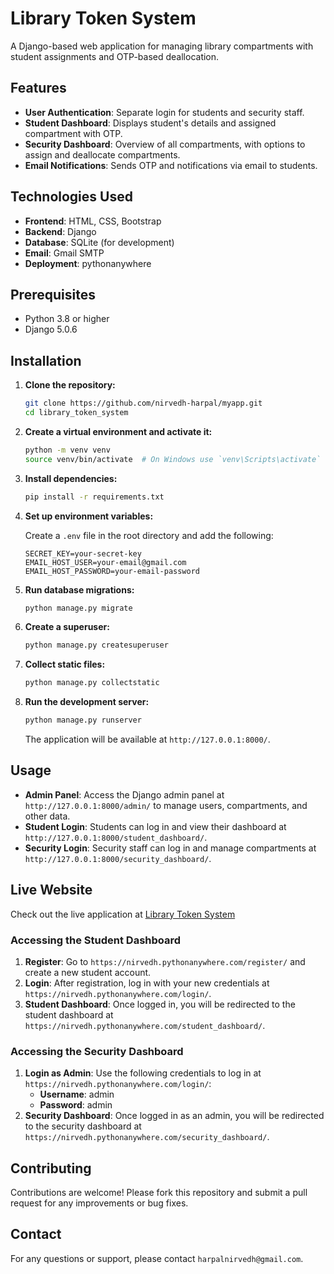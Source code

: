 # Library Token System

A Django-based web application for managing library compartments with student assignments and OTP-based deallocation.

## Features

- **User Authentication**: Separate login for students and security staff.
- **Student Dashboard**: Displays student's details and assigned compartment with OTP.
- **Security Dashboard**: Overview of all compartments, with options to assign and deallocate compartments.
- **Email Notifications**: Sends OTP and notifications via email to students.

## Technologies Used

- **Frontend**: HTML, CSS, Bootstrap
- **Backend**: Django
- **Database**: SQLite (for development)
- **Email**: Gmail SMTP
- **Deployment**: pythonanywhere

## Prerequisites

- Python 3.8 or higher
- Django 5.0.6

## Installation

1. **Clone the repository:**

    ```sh
    git clone https://github.com/nirvedh-harpal/myapp.git
    cd library_token_system
    ```

2. **Create a virtual environment and activate it:**

    ```sh
    python -m venv venv
    source venv/bin/activate  # On Windows use `venv\Scripts\activate`
    ```

3. **Install dependencies:**

    ```sh
    pip install -r requirements.txt
    ```

4. **Set up environment variables:**

    Create a `.env` file in the root directory and add the following:

    ```env
    SECRET_KEY=your-secret-key
    EMAIL_HOST_USER=your-email@gmail.com
    EMAIL_HOST_PASSWORD=your-email-password
    ```

5. **Run database migrations:**

    ```sh
    python manage.py migrate
    ```

6. **Create a superuser:**

    ```sh
    python manage.py createsuperuser
    ```

7. **Collect static files:**

    ```sh
    python manage.py collectstatic
    ```

8. **Run the development server:**

    ```sh
    python manage.py runserver
    ```

    The application will be available at `http://127.0.0.1:8000/`.

## Usage

- **Admin Panel**: Access the Django admin panel at `http://127.0.0.1:8000/admin/` to manage users, compartments, and other data.
- **Student Login**: Students can log in and view their dashboard at `http://127.0.0.1:8000/student_dashboard/`.
- **Security Login**: Security staff can log in and manage compartments at `http://127.0.0.1:8000/security_dashboard/`.

## Live Website

Check out the live application at [Library Token System](https://nirvedh.pythonanywhere.com/login/)

### Accessing the Student Dashboard

1. **Register**: Go to `https://nirvedh.pythonanywhere.com/register/` and create a new student account.
2. **Login**: After registration, log in with your new credentials at `https://nirvedh.pythonanywhere.com/login/`.
3. **Student Dashboard**: Once logged in, you will be redirected to the student dashboard at `https://nirvedh.pythonanywhere.com/student_dashboard/`.

### Accessing the Security Dashboard

1. **Login as Admin**: Use the following credentials to log in at `https://nirvedh.pythonanywhere.com/login/`:
   - **Username**: admin
   - **Password**: admin
2. **Security Dashboard**: Once logged in as an admin, you will be redirected to the security dashboard at `https://nirvedh.pythonanywhere.com/security_dashboard/`.


## Contributing

Contributions are welcome! Please fork this repository and submit a pull request for any improvements or bug fixes.

## Contact

For any questions or support, please contact `harpalnirvedh@gmail.com`.



